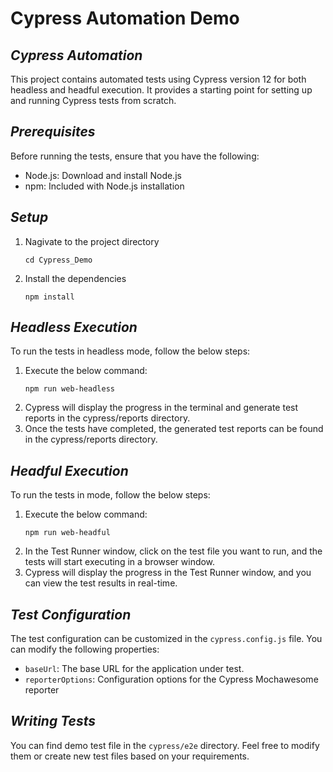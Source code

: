 # Cypress Automation Demo
## _Cypress Automation_

This project contains automated tests using Cypress version 12 for both headless and headful execution. It provides a starting point for setting up and running Cypress tests from scratch.

## _Prerequisites_
Before running the tests, ensure that you have the following:
- Node.js: Download and install Node.js
- npm: Included with Node.js installation

## _Setup_
1. Nagivate to the project directory
    ```
    cd Cypress_Demo
    ```
2. Install the dependencies
    ```
    npm install
    ```
    
## _Headless Execution_

To run the tests in headless mode, follow the below steps:
1. Execute the below command:
    ```
    npm run web-headless
    ```
2. Cypress will display the progress in the terminal and generate test reports in the cypress/reports directory.
3. Once the tests have completed, the generated test reports can be found in the cypress/reports directory.

## _Headful Execution_

To run the tests in mode, follow the below steps:
1. Execute the below command:
    ```
    npm run web-headful
    ```
2. In the Test Runner window, click on the test file you want to run, and the tests will start executing in a browser window.
3. Cypress will display the progress in the Test Runner window, and you can view the test results in real-time.

## _Test Configuration_ 

The test configuration can be customized in the `cypress.config.js` file. You can modify the following properties:
 - `baseUrl`: The base URL for the application under test.
 - `reporterOptions`: Configuration options for the Cypress Mochawesome reporter

## _Writing Tests_

You can find demo test file in the `cypress/e2e` directory. Feel free to modify them or create new test files based on your requirements.